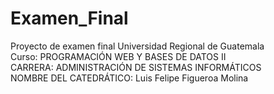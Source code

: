 # Examen_Final </br>
Proyecto de examen final Universidad Regional de Guatemala</br>
Curso: PROGRAMACIÓN WEB Y BASES DE DATOS II</br>
CARRERA: ADMINISTRACIÓN DE SISTEMAS INFORMÁTICOS</br>
NOMBRE DEL CATEDRÁTICO: Luis Felipe Figueroa Molina</br>

